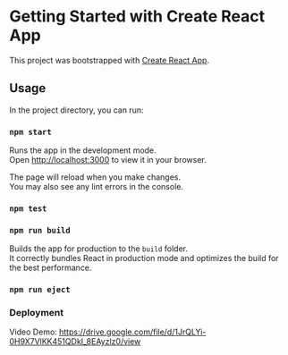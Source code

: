 # Getting Started with Create React App

This project was bootstrapped with [Create React App](https://github.com/facebook/create-react-app).

## Usage

In the project directory, you can run:

### `npm start`

Runs the app in the development mode.\
Open [http://localhost:3000](http://localhost:3000) to view it in your browser.

The page will reload when you make changes.\
You may also see any lint errors in the console.

### `npm test`

### `npm run build`

Builds the app for production to the `build` folder.\
It correctly bundles React in production mode and optimizes the build for the best performance.

### `npm run eject`





### Deployment

Video Demo: https://drive.google.com/file/d/1JrQLYi-0H9X7VlKK451QDkI_8EAyzlz0/view

